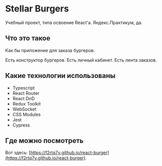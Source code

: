 # Stellar Burgers

Учебный проект, типа освоение React'а. Яндекс.Практикум, да.

## Что это такое

Как бы приложение для заказа бургеров.

Есть конструктор бургеров. Есть личный кабинет. Есть лента заказов.

## Какие технологии использованы

- Typescript
- React Router
- React DnD
- Redux Toolkit
- WebSocket
- CSS Modules
- Jest
- Cypress

## Где можно посмотреть

Вот здесь: [https://f2rtq7v.github.io/react-burger](https://f2rtq7v.github.io/react-burger).
